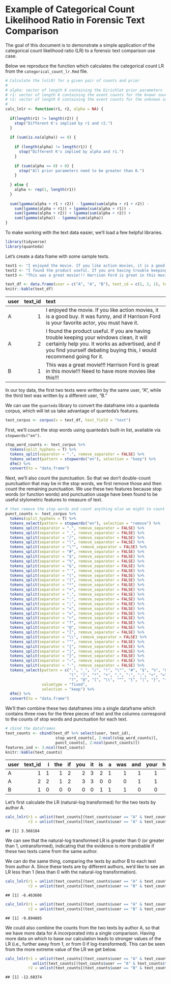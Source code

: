 Example of Categorical Count Likelihood Ratio in Forensic Text
Comparison
================

The goal of this document is to demonstrate a simple application of the
categorical count likelihood ratio (LR) to a forensic text comparison
use case.

Below we reproduce the function which calculates the categorical count
LR from the `categorical_count_lr.Rmd` file.

``` r
# Calculate the ln(LR) for a given pair of counts and prior
#
# alpha: vector of length K containing the Dirichlet prior parameters
# r1: vector of length K containing the event counts for the known source
# r2: vector of length K containing the event counts for the unknown source
#
calc_lnlr <- function(r1, r2, alpha = NA) {
  
  if(length(r1) != length(r2)) {
    stop("Different K's implied by r1 and r2.")
  }
  
  if (sum(is.na(alpha)) == 0) {
    
    if (length(alpha) != length(r1)) {
      stop("Different K's implied by alpha and r1.")
    }
    
    if (sum(alpha <= 0) > 0) {
      stop("All prior parameters need to be greater than 0.")
    }
    
  } else {
    alpha <- rep(1, length(r1))
  }
  
  sum(lgamma(alpha + r1 + r2)) - lgamma(sum(alpha + r1 + r2)) - 
    sum(lgamma(alpha + r1)) + lgamma(sum(alpha + r1)) - 
    sum(lgamma(alpha + r2)) + lgamma(sum(alpha + r2)) + 
    sum(lgamma(alpha)) - lgamma(sum(alpha))
}
```

To make working with the text data easier, we’ll load a few helpful
libraries.

``` r
library(tidyverse)
library(quanteda)
```

Let’s create a data frame with some sample texts.

``` r
text1 <- "I enjoyed the movie. If you like action movies, it is a good buy. It was funny, and if Harrison Ford is your favorite actor, you must have it."
text2 <- "I found the product useful. If you are having trouble keeping your windows clean, it will certainly help you. It works as advertised, and if you find yourself debating buying this, I would recommend going for it."
text3 <- "This was a great movie!!! Harrison Ford is great in this movie!!! Need to have more movies like this!!!"

text_df <- data.frame(user = c("A", "A", "B"), text_id = c(1, 2, 1), text = c(text1, text2, text3))
knitr::kable(text_df)
```

| user | text_id | text                                                                                                                                                                                                                 |
|:-----|--------:|:---------------------------------------------------------------------------------------------------------------------------------------------------------------------------------------------------------------------|
| A    |       1 | I enjoyed the movie. If you like action movies, it is a good buy. It was funny, and if Harrison Ford is your favorite actor, you must have it.                                                                       |
| A    |       2 | I found the product useful. If you are having trouble keeping your windows clean, it will certainly help you. It works as advertised, and if you find yourself debating buying this, I would recommend going for it. |
| B    |       1 | This was a great movie!!! Harrison Ford is great in this movie!!! Need to have more movies like this!!!                                                                                                              |

In our toy data, the first two texts were written by the same user, “A”,
while the third text was written by a different user, “B.”

We can use the `quanteda` library to convert the dataframe into a
quanteda corpus, which will let us take advantage of quanteda’s
features.

``` r
text_corpus <- corpus(x = text_df, text_field = "text")
```

First, we’ll count the stop words using quanteda’s built-in list,
available via `stopwords("en")`.

``` r
stop_word_counts <- text_corpus %>% 
  tokens(split_hyphens = T) %>% 
  tokens_split(separator = ".", remove_separator = FALSE) %>% 
  tokens_select(pattern = stopwords("en"), selection = "keep") %>% 
  dfm() %>% 
  convert(to = "data.frame")
```

Next, we’ll also count the punctuation. So that we don’t double-count
punctuation that may be in the stop words, we first remove those and
then count the remaining punctuation. We use these two features because
stop words (or function words) and punctuation usage have been found to
be useful stylometric features to measure of text.

``` r
# then remove the stop words and count anything else we might to count and convert to a df
punct_counts <- text_corpus %>% 
  tokens(split_hyphens = T) %>%
  tokens_select(pattern = stopwords("en"), selection = "remove") %>% 
  tokens_split(separator = ".", remove_separator = FALSE) %>%
  tokens_split(separator = "_", remove_separator = FALSE) %>%
  tokens_split(separator = "/", remove_separator = FALSE) %>%
  tokens_split(separator = "!", remove_separator = FALSE) %>%
  tokens_split(separator = "\"", remove_separator = FALSE) %>%
  tokens_split(separator = "#", remove_separator = FALSE) %>%
  tokens_split(separator = "$", remove_separator = FALSE) %>%
  tokens_split(separator = "%", remove_separator = FALSE) %>%
  tokens_split(separator = "&", remove_separator = FALSE) %>%
  tokens_split(separator = "'", remove_separator = FALSE) %>%
  tokens_split(separator = "(", remove_separator = FALSE) %>%
  tokens_split(separator = ")", remove_separator = FALSE) %>%
  tokens_split(separator = "*", remove_separator = FALSE) %>%
  tokens_split(separator = "+", remove_separator = FALSE) %>%
  tokens_split(separator = ",", remove_separator = FALSE) %>%
  tokens_split(separator = ":", remove_separator = FALSE) %>%
  tokens_split(separator = ";", remove_separator = FALSE) %>%
  tokens_split(separator = "<", remove_separator = FALSE) %>%
  tokens_split(separator = "=", remove_separator = FALSE) %>%
  tokens_split(separator = ">", remove_separator = FALSE) %>%
  tokens_split(separator = "?", remove_separator = FALSE) %>%
  tokens_split(separator = "@", remove_separator = FALSE) %>%
  tokens_split(separator = "[", remove_separator = FALSE) %>%
  tokens_split(separator = "\\", remove_separator = FALSE) %>%
  tokens_split(separator = "^", remove_separator = FALSE) %>%
  tokens_split(separator = "{", remove_separator = FALSE) %>%
  tokens_split(separator = "|", remove_separator = FALSE) %>%
  tokens_split(separator = "}", remove_separator = FALSE) %>%
  tokens_split(separator = "~", remove_separator = FALSE) %>%
  tokens_split(separator = "-", remove_separator = FALSE) %>%
  tokens_select(pattern = c(".", "_", "/", "!", "\"", "#", "$", "%", "&", "'",
                            "(", ")", "*", "+", ",", ":", ";", "<", "=", ">",
                            "?", "@", "[", "\\", "^", "{", "|", "}", "~", "-"), 
                valuetype = "fixed", 
                selection = "keep") %>% 
  dfm() %>% 
  convert(to = "data.frame")
```

We’ll then combine these two dataframes into a single dataframe which
contains three rows for the three pieces of text and the columns
correspond to the counts of stop words and punctuation for each text.

``` r
# cbind the dataframes
text_counts <- cbind(text_df %>% select(user, text_id), 
                      stop_word_counts[, 2:ncol(stop_word_counts)], 
                      punct_counts[, 2:ncol(punct_counts)])
features_ind <- 3:ncol(text_counts)
knitr::kable(text_counts)
```

| user | text_id |   i | the |  if | you |  it |  is |   a | was | and | your | have | are | having | will |  as | yourself | this | would | for |  in |  to | more |   . |   , |   ! |
|:-----|--------:|----:|----:|----:|----:|----:|----:|----:|----:|----:|-----:|-----:|----:|-------:|-----:|----:|---------:|-----:|------:|----:|----:|----:|-----:|----:|----:|----:|
| A    |       1 |   1 |   1 |   2 |   2 |   3 |   2 |   1 |   1 |   1 |    1 |    1 |   0 |      0 |    0 |   0 |        0 |    0 |     0 |   0 |   0 |   0 |    0 |   3 |   3 |   0 |
| A    |       2 |   2 |   1 |   2 |   3 |   3 |   0 |   0 |   0 |   1 |    1 |    0 |   1 |      1 |    1 |   1 |        1 |    1 |     1 |   1 |   0 |   0 |    0 |   3 |   3 |   0 |
| B    |       1 |   0 |   0 |   0 |   0 |   0 |   1 |   1 |   1 |   0 |    0 |    1 |   0 |      0 |    0 |   0 |        0 |    3 |     0 |   0 |   1 |   1 |    1 |   0 |   0 |   9 |

Let’s first calculate the LR (natural-log transformed) for the two texts
by author A.

``` r
calc_lnlr(r1 = unlist(text_counts[(text_counts$user == "A" & text_counts$text_id == 1), features_ind]),
          r2 = unlist(text_counts[(text_counts$user == "A" & text_counts$text_id == 2), features_ind]))
```

    ## [1] 3.568184

We can see that the natural-log transformed LR is greater than 0 (or
greater than 1, untransformed), indicating that the evidence is more
probable if these two texts came from the same author.

We can do the same thing, comparing the texts by author B to each text
from author A. Since these texts are by different authors, we’d like to
see an LR less than 1 (less than 0 with the natural-log transformation).

``` r
calc_lnlr(r1 = unlist(text_counts[(text_counts$user == "A" & text_counts$text_id == 1), features_ind]),
          r2 = unlist(text_counts[(text_counts$user == "B" & text_counts$text_id == 1), features_ind]))
```

    ## [1] -6.463606

``` r
calc_lnlr(r1 = unlist(text_counts[(text_counts$user == "A" & text_counts$text_id == 2), features_ind]),
          r2 = unlist(text_counts[(text_counts$user == "B" & text_counts$text_id == 1), features_ind]))
```

    ## [1] -9.894805

We could also combine the counts from the two texts by author A, so that
we have more data for A incorporated into a single comparison. Having
more data on which to base our calculation leads to stronger values of
the LR (i.e., further away from 1, or from 0 if log-transformed). This
can be seen from the more extreme value of the LR we get below.

``` r
calc_lnlr(r1 = unlist(text_counts[(text_counts$user == "A" & text_counts$text_id == 1), features_ind]) +
            unlist(text_counts[(text_counts$user == "A" & text_counts$text_id == 2), features_ind]),
          r2 = unlist(text_counts[(text_counts$user == "B" & text_counts$text_id == 1), features_ind]))
```

    ## [1] -12.60374
